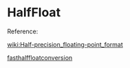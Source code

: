 # HalfFloat
Reference:

[wiki:Half-precision_floating-point_format](https://en.wikipedia.org/wiki/Half-precision_floating-point_format)

[fasthalffloatconversion](ftp://ftp.fox-toolkit.org/pub/fasthalffloatconversion.pdf)
